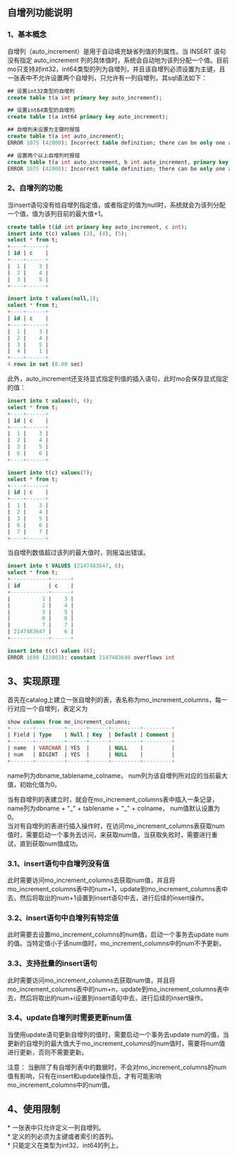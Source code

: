 ## 自增列功能说明

### 1、基本概念
自增列（auto_increment）是用于自动填充缺省列值的列属性。当 INSERT 语句没有指定 auto_increment 列的具体值时，系统会自动地为该列分配一个值。目前mo只支持对int32，int64类型的列为自增列，并且该自增列必须设置为主键，且一张表中不允许设置两个自增列，只允许有一列自增列，其sql语法如下：
```sql
## 设置int32类型的自增列
create table t(a int primary key auto_increment);

## 设置int64类型的自增列
create table t(a int64 primary key auto_increment);

## 自增列未设置为主键时报错
create table t(a int auto_increment);
ERROR 1075 (42000): Incorrect table definition; there can be only one auto column and it must be defined as a key

## 设置两个以上自增列时报错
create table t(a int auto_increment, b int auto_increment, primary key(a, b));
ERROR 1075 (42000): Incorrect table definition; there can be only one auto column and it must be defined as a key
```

### 2、自增列的功能
当insert语句没有给自增列指定值，或者指定的值为null时，系统就会为该列分配一个值，值为该列目前的最大值+1。
```sql
create table t(id int primary key auto_increment, c int);
insert into t(c) values (3), (4), (5);
select * from t;
+----+------+
| id | c    |
+----+------+
|  1 |    3 |
|  2 |    4 |
|  3 |    5 |
+----+------+

insert into t values(null,1);
select * from t;
+----+------+
| id | c    |
+----+------+
|  1 |    3 |
|  2 |    4 |
|  3 |    5 |
|  4 |    1 |
+----+------+
4 rows in set (0.00 sec)
```

此外，auto_increment还支持显式指定列值的插入语句，此时mo会保存显式指定的值：
```sql
insert into t values(6, 6);
select * from t;
+----+------+
| id | c    |
+----+------+
|  1 |    3 |
|  2 |    4 |
|  3 |    5 |
|  6 |    6 |
+----+------+

insert into t(c) values(7);
select * from t;
+----+------+
| id | c    |
+----+------+
|  1 |    3 |
|  2 |    4 |
|  3 |    5 |
|  6 |    6 |
|  7 |    7 |
+----+------+
```

当自增列数值超过该列的最大值时，则报溢出错误。
```sql
insert into t VALUES (2147483647, 6);
select * from t;
+------------+------+
| id         | c    |
+------------+------+
|          1 |    3 |
|          2 |    4 |
|          3 |    5 |
|          6 |    6 |
|          7 |    7 |
| 2147483647 |    6 |
+------------+------+

insert into t(c) values (6);
ERROR 1690 (22003): constant 2147483648 overflows int
```

## 3、实现原理
  首先在catalog上建立一张自增列的表，表名称为mo_increment_columns，每一行对应一个自增列，表定义为
```sql
show columns from mo_increment_columns;
+-------+---------+------+------+---------+---------+
| Field | Type    | Null | Key  | Default | Comment |
+-------+---------+------+------+---------+---------+
| name  | VARCHAR | YES  |      | NULL    |         |
| num   | BIGINT  | YES  |      | NULL    |         |
+-------+---------+------+------+---------+---------+
```
name列为dbname_tablename_colname， num列为该自增列所对应的当前最大值，初始化值为0。

当有自增列的表建立时，就会在mo_increment_columns表中插入一条记录，name列为dbname + "\_" + tablename + "\_" + colname， num值默认设置为0。  
当对有自增列的表进行插入操作时，在访问mo_increment_columns表获取num值时，需要启动一个事务去访问，来获取num值，当获取失败时，需要进行重试，直到获取num值成功。
### 3.1、insert语句中自增列没有值
 此时需要访问mo_increment_columns去获取num值，并且将mo_increment_columns表中的num+1，update到mo_increment_columns表中去，然后将取出的num+1设置到insert语句中去，进行后续的insert操作。
### 3.2、insert语句中自增列有特定值
  此时需要去设置mo_increment_columns的num值，启动一个事务去update num的值。当特定值小于该num值时，mo_increment_columns中的num不予更新。
### 3.3、支持批量的insert语句
   此时需要访问mo_increment_columns去获取num值，并且将mo_increment_columns表中的num+n，update到mo_increment_columns表中去，然后将取出的num+i设置到insert语句中去，进行后续的insert操作。
### 3.4、update自增列时需要更新num值
  当使用update语句更新自增列的值时，需要启动一个事务去update num的值，当更新的自增列的最大值大于mo_increment_columns的num值时，需要将num值进行更新，否则不需要更新。

注意：
当删除了有自增列表中的数据时，不会对mo_increment_columns的num值有影响，只有在insert和update操作后，才有可能影响mo_increment_columns中的num值。

## 4、使用限制
\* 一张表中只允许定义一列自增列。  
\* 定义的列必须为主键或者索引的首列。  
\* 只能定义在类型为int32、int64的列上。  

